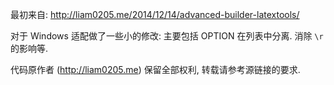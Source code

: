 最初来自: 
http://liam0205.me/2014/12/14/advanced-builder-latextools/

对于 Windows 适配做了一些小的修改: 主要包括 OPTION 在列表中分离. 消除 `\r` 的影响等.

代码原作者 (http://liam0205.me) 保留全部权利, 转载请参考源链接的要求.
